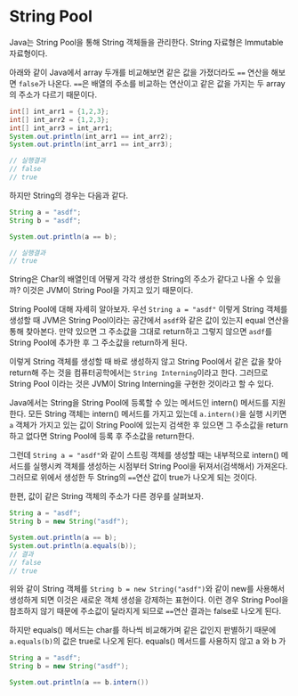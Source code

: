 # String Pool

Java는 String Pool을 통해 String 객체들을 관리한다. String 자료형은 Immutable 자료형이다.

아래와 같이 Java에서 array 두개를 비교해보면 같은 값을 가졌더라도 `==` 연산을 해보면 `false`가 나온다. `==`은 배열의 주소를 비교하는 연산이고 같은 값을 가지는 두 array의 주소가 다르기 때문이다.

```java
int[] int_arr1 = {1,2,3};
int[] int_arr2 = {1,2,3};
int[] int_arr3 = int_arr1;
System.out.println(int_arr1 == int_arr2);
System.out.println(int_arr1 == int_arr3);

// 실행결과
// false
// true
```
하지만 String의 경우는 다음과 같다.

```java
String a = "asdf";
String b = "asdf";

System.out.println(a == b);

// 실행결과
// true
```

String은 Char의 배열인데 어떻게 각각 생성한 String의 주소가 같다고 나올 수 있을까? 이것은 JVM이 String Pool을 가지고 있기 때문이다.

String Pool에 대해 자세히 알아보자. 우선 `String a = "asdf"` 이렇게 String 객체를 생성할 때 JVM은 String Pool이라는 공간에서 `asdf`와 같은 값이 있는지 equal 연산을 통해 찾아본다. 만약 있으면 그 주소값을 그대로 return하고 그렇지 않으면 `asdf`를 String Pool에 추가한 후 그 주소값을 return하게 된다.

이렇게 String 객체를 생성할 때 바로 생성하지 않고 String Pool에서 같은 값을 찾아 return해 주는 것을 컴퓨터공학에서는 `String Interning`이라고 한다. 그러므로 String Pool 이라는 것은 JVM이 String Interning을 구현한 것이라고 할 수 있다.

Java에서는 String을 String Pool에 등록할 수 있는 메서드인 intern() 메서드를 지원한다. 모든 String 객체는 intern() 메서드를 가지고 있는데 `a.intern()`을 실행 시키면 `a` 객체가 가지고 있는 값이 String Pool에 있는지 검색한 후 있으면 그 주소값을 return하고 없다면 String Pool에 등록 후 주소값을 return한다.

그런데 `String a = "asdf"`와 같이 스트링 객체를 생성할 때는 내부적으로 intern() 메서드를 실행시켜 객체를 생성하는 시점부터 String Pool을 뒤져서(검색해서) 가져온다. 그러므로 위에서 생성한 두 String의 `==`연산 값이 true가 나오게 되는 것이다.

한편, 값이 같은 String 객체의 주소가 다른 경우를 살펴보자.

```java
String a = "asdf";
String b = new String("asdf");

System.out.println(a == b);
System.out.println(a.equals(b));
// 결과
// false
// true
```

위와 같이 String 객체를 `String b = new String("asdf")`와 같이 new를 사용해서 생성하게 되면 이것은 새로운 객체 생성을 강제하는 표현이다. 이런 경우 String Pool을 참조하지 않기 때문에 주소값이 달라지게 되므로 `==`연산 결과는 false로 나오게 된다.

하지만 equals() 메서드는 char를 하나씩 비교해가며 같은 값인지 판별하기 때문에 `a.equals(b)`의 값은 true로 나오게 된다. equals() 메서드를 사용하지 않고 a 와 b 가 

```java
String a = "asdf";
String b = new String("asdf");

System.out.println(a == b.intern())
```